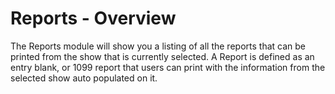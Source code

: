 # Reports - Overview

The Reports module will show you a listing of all the reports that can be printed from the show that is currently selected. A Report is defined as an entry blank, or 1099 report that users can print with the information from the selected show auto populated on it.
